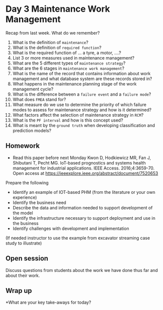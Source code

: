 # Day 3 Maintenance Work Management

Recap from last week. What do we remember?

1. What is the definition of `maintenance`?
2.  What is the definition of `required function`?
3. What is the required function of ... a tyre, a motor, ....?
4. List 3 or more measures used in maintenance management?
5. What are the 5 different types of `maintenance strategy`?
6. What are the 6 stages in `maintenance work management`?
7. What is the name of the record that contains information about work management and what database system are these records stored in?
8. What happens in the maintenance planning stage of the work management cycle?
9. What is the difference between a `failure event` and a `failure mode`?
10. What does `FMEA` stand for?
11. What measure do we use to determine the priority of which failure modes to assess for maintenance strategy and how is it determined?
12. What factors affect the selection of maintenance strategy in `RCM`?
13. What is the `PF interval` and how is this concept used?
14. What is meant by the `ground truth` when developing classification and prediction models?


## Homework
* Read this paper before next Monday
Kwon D, Hodkiewicz MR, Fan J, Shibutani T, Pecht MG. IoT-based prognostics and systems health management for industrial applications. IEEE Access. 2016;4:3659-70.
Open access at https://ieeexplore.ieee.org/abstract/document/7520653 

Prepare the following
* Identify an example of IOT-based PHM (from the literature or your own experience)
* Identify the business need
* Describe the data and information needed to support development of the model
* Identify the infrastructure necessary to support deployment and use in the business
* Identify challenges with development and implementation

(If needed instructor to use the example from excavator streaming case study to illustrate)

## Open session

Discuss questions from students about the work we have done thus far and about their work.

## Wrap up

*What are your key take-aways for today?